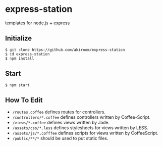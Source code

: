 express-station
===============

templates for node.js + express

Initialize
----------
	$ git clone https://github.com/akiroom/express-station
	$ cd express-station
	$ npm install

Start
-----
	$ npm start

How To Edit
-----------
* `/routes.coffee` defines routes for controllers.
* `/controllers/*.coffee` defines controllers written by Coffee-Script.
* `/views/*.coffee` defines views written by Jade.
* `/assets/css/*.less` defines stylesheets for views written by LESS.
* `/assets/js/*.cofffee` defines scripts for views written by CoffeeScript.
* `/public/**/*` should be used to put static files.